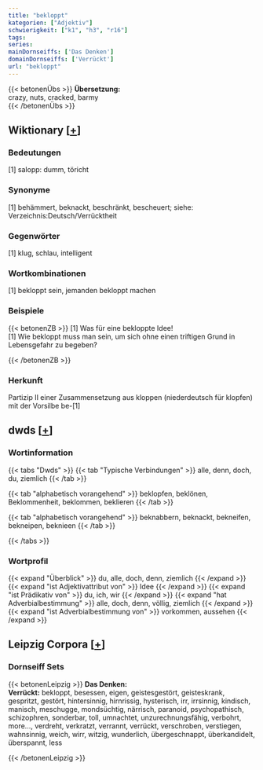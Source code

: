 ```yaml
---
title: "bekloppt"
kategorien: ["Adjektiv"]
schwierigkeit: ["k1", "h3", "r16"]
tags:
series:
mainDornseiffs: ['Das Denken']
domainDornseiffs: ['Verrückt']
url: "bekloppt"
---
```


{{< betonenÜbs >}}
**Übersetzung:**  
crazy, nuts, cracked, barmy  
{{< /betonenÜbs >}}

## Wiktionary [[+](https://de.wiktionary.org/wiki/bekloppt)]

### Bedeutungen
[1] salopp: dumm, töricht  

### Synonyme
[1] behämmert, beknackt, beschränkt, bescheuert; siehe: Verzeichnis:Deutsch/Verrücktheit  

### Gegenwörter
[1] klug, schlau, intelligent  

### Wortkombinationen
[1] bekloppt sein, jemanden bekloppt machen  

### Beispiele
{{< betonenZB >}}
[1] Was für eine bekloppte Idee!  
[1] Wie bekloppt muss man sein, um sich ohne einen triftigen Grund in Lebensgefahr zu begeben?  

{{< /betonenZB >}}
### Herkunft
Partizip II einer Zusammensetzung aus kloppen (niederdeutsch für klopfen) mit der Vorsilbe be-[1]  



## dwds [[+](https://www.dwds.de/wb/bekloppt)]

### Wortinformation
{{< tabs "Dwds" >}}
{{< tab "Typische Verbindungen" >}}
alle, denn, doch, du, ziemlich
{{< /tab >}}

{{< tab "alphabetisch vorangehend" >}}
beklopfen, beklönen, Beklommenheit, beklommen, beklieren
{{< /tab >}}

{{< tab "alphabetisch vorangehend" >}}
beknabbern, beknackt, bekneifen, bekneipen, beknieen
{{< /tab >}}

{{< /tabs >}}

### Wortprofil
{{< expand "Überblick" >}} du, alle, doch, denn, ziemlich {{< /expand >}}
{{< expand "ist Adjektivattribut von" >}} Idee {{< /expand >}}
{{< expand "ist Prädikativ von" >}} du, ich, wir {{< /expand >}}
{{< expand "hat Adverbialbestimmung" >}} alle, doch, denn, völlig, ziemlich {{< /expand >}}
{{< expand "ist Adverbialbestimmung von" >}} vorkommen, aussehen {{< /expand >}}

## Leipzig Corpora [[+](https://corpora.uni-leipzig.de/en/res?word=bekloppt&corpusId=deu_newscrawl-public_2018)]

### Dornseiff Sets
{{< betonenLeipzig >}}
**Das Denken:**  
**Verrückt:** bekloppt, besessen, eigen, geistesgestört, geisteskrank, gespritzt, gestört, hintersinnig, hirnrissig, hysterisch, irr, irrsinnig, kindisch, manisch, meschugge, mondsüchtig, närrisch, paranoid, psychopathisch, schizophren, sonderbar, toll, umnachtet, unzurechnungsfähig, verbohrt, more..., verdreht, verkratzt, verrannt, verrückt, verschroben, verstiegen, wahnsinnig, weich, wirr, witzig, wunderlich, übergeschnappt, überkandidelt, überspannt, less  

{{< /betonenLeipzig >}}
